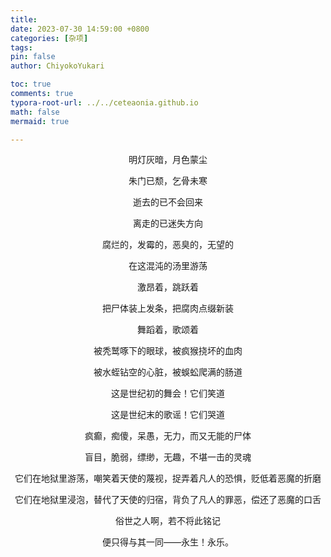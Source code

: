 ```yaml
---
title: 
date: 2023-07-30 14:59:00 +0800
categories: [杂项]
tags: 
pin: false
author: ChiyokoYukari

toc: true
comments: true
typora-root-url: ../../ceteaonia.github.io
math: false
mermaid: true

---
```

<center>
明灯灰暗，月色蒙尘

朱门已颓，乞骨未寒

逝去的已不会回来

离走的已迷失方向

腐烂的，发霉的，恶臭的，无望的

在这混沌的汤里游荡

激昂着，跳跃着

把尸体装上发条，把腐肉点缀新装

舞蹈着，歌颂着

被秃鹫啄下的眼球，被疯猴挠坏的血肉

被水蛭钻空的心脏，被蜈蚣爬满的肠道

这是世纪初的舞会！它们笑道

这是世纪末的歌谣！它们哭道

疯癫，痴傻，呆愚，无力，而又无能的尸体

盲目，脆弱，缥缈，无趣，不堪一击的灵魂

它们在地狱里游荡，嘲笑着天使的蔑视，捉弄着凡人的恐惧，贬低着恶魔的折磨

它们在地狱里浸泡，替代了天使的归宿，背负了凡人的罪恶，偿还了恶魔的口舌

俗世之人啊，若不将此铭记

便只得与其一同——永生！永乐。
</center>
